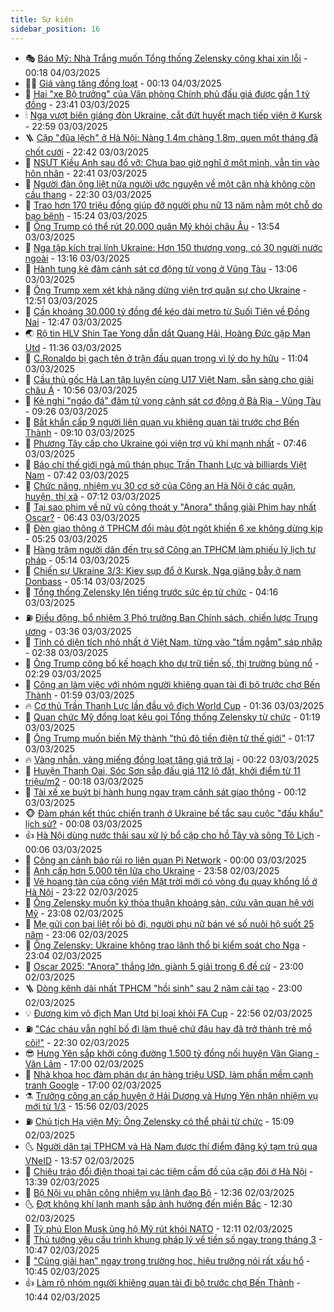 ```yaml
---
title: Sự kiện
sidebar_position: 16
---
```


<!-- dantri-su-kien:START -->
- 🎭 [Báo Mỹ: Nhà Trắng muốn Tổng thống Zelensky công khai xin lỗi](https://dantri.com.vn/the-gioi/bao-my-nha-trang-muon-tong-thong-zelensky-cong-khai-xin-loi-20250304070619304.htm) - 00:18 04/03/2025
- 👨‍🏫 [Giá vàng tăng đồng loạt](https://dantri.com.vn/kinh-doanh/gia-vang-tang-dong-loat-20250304012714392.htm) - 00:13 04/03/2025
- 🌮 [Hai &quot;xe Bộ trưởng&quot; của Văn phòng Chính phủ đấu giá được gần 1 tỷ đồng](https://dantri.com.vn/xa-hoi/hai-xe-bo-truong-cua-van-phong-chinh-phu-dau-gia-duoc-gan-1-ty-dong-20250304063552575.htm) - 23:41 03/03/2025
- 🕯 [Nga vượt biên giáng đòn Ukraine, cắt đứt huyết mạch tiếp viện ở Kursk](https://dantri.com.vn/the-gioi/nga-vuot-bien-giang-don-ukraine-cat-dut-huyet-mach-tiep-vien-o-kursk-20250304002704397.htm) - 22:59 03/03/2025
- 🪜 [Cặp &quot;đũa lệch&quot; ở Hà Nội: Nàng 1,4m chàng 1,8m, quen một tháng đã chốt cưới](https://dantri.com.vn/doi-song/cap-dua-lech-o-ha-noi-nang-14m-chang-18m-quen-mot-thang-da-chot-cuoi-20250302170210003.htm) - 22:42 03/03/2025
- 🐘 [NSƯT Kiều Anh sau đổ vỡ: Chưa bao giờ nghĩ ở một mình, vẫn tin vào hôn nhân](https://dantri.com.vn/giai-tri/nsut-kieu-anh-sau-do-vo-chua-bao-gio-nghi-o-mot-minh-van-tin-vao-hon-nhan-20250302135510323.htm) - 22:41 03/03/2025
- 🤔 [Người đàn ông liệt nửa người ước nguyện về một căn nhà không còn cầu thang](https://dantri.com.vn/tam-long-nhan-ai/nguoi-dan-ong-liet-nua-nguoi-uoc-nguyen-ve-mot-can-nha-khong-con-cau-thang-20250303173430702.htm) - 22:30 03/03/2025
- 🧠 [Trao hơn 170 triệu đồng giúp đỡ người phụ nữ 13 năm nằm một chỗ do bạo bệnh](https://dantri.com.vn/tam-long-nhan-ai/trao-hon-170-trieu-dong-giup-do-nguoi-phu-nu-13-nam-nam-mot-cho-do-bao-benh-20250303203235489.htm) - 15:24 03/03/2025
- 📝 [Ông Trump có thể rút 20.000 quân Mỹ khỏi châu Âu](https://dantri.com.vn/the-gioi/ong-trump-co-the-rut-20000-quan-my-khoi-chau-au-20250303203158650.htm) - 13:54 03/03/2025
- 🦏 [Nga tập kích trại lính Ukraine: Hơn 150 thương vong, có 30 người nước ngoài](https://dantri.com.vn/the-gioi/nga-tap-kich-trai-linh-ukraine-hon-150-thuong-vong-co-30-nguoi-nuoc-ngoai-20250303152224995.htm) - 13:16 03/03/2025
- 🥰 [Hành tung kẻ đâm cảnh sát cơ động tử vong ở Vũng Tàu](https://dantri.com.vn/phap-luat/hanh-tung-ke-dam-canh-sat-co-dong-tu-vong-o-vung-tau-20250303194047161.htm) - 13:06 03/03/2025
- 🤗 [Ông Trump xem xét khả năng dừng viện trợ quân sự cho Ukraine](https://dantri.com.vn/the-gioi/ong-trump-xem-xet-kha-nang-dung-vien-tro-quan-su-cho-ukraine-20250303184307712.htm) - 12:51 03/03/2025
- 🌈 [Cần khoảng 30.000 tỷ đồng để kéo dài metro từ Suối Tiên về Đồng Nai](https://dantri.com.vn/xa-hoi/can-khoang-30000-ty-dong-de-keo-dai-metro-tu-suoi-tien-ve-dong-nai-20250303190529915.htm) - 12:47 03/03/2025
- 🌏 [Rộ tin HLV Shin Tae Yong dẫn dắt Quang Hải, Hoàng Đức gặp Man Utd](https://dantri.com.vn/the-thao/ro-tin-hlv-shin-tae-yong-dan-dat-quang-hai-hoang-duc-gap-man-utd-20250303183646533.htm) - 11:36 03/03/2025
- 💄 [C.Ronaldo bị gạch tên ở trận đấu quan trọng vì lý do hy hữu](https://dantri.com.vn/the-thao/cronaldo-bi-gach-ten-o-tran-dau-quan-trong-vi-ly-do-hy-huu-20250303180352560.htm) - 11:04 03/03/2025
- 👺 [Cầu thủ gốc Hà Lan tập luyện cùng U17 Việt Nam, sẵn sàng cho giải châu Á](https://dantri.com.vn/the-thao/cau-thu-goc-ha-lan-tap-luyen-cung-u17-viet-nam-san-sang-cho-giai-chau-a-20250303174330412.htm) - 10:56 03/03/2025
- 👹 [Kẻ nghi &quot;ngáo đá&quot; đâm tử vong cảnh sát cơ động ở Bà Rịa - Vũng Tàu](https://dantri.com.vn/phap-luat/ke-nghi-ngao-da-dam-tu-vong-canh-sat-co-dong-o-ba-ria-vung-tau-20250303160230396.htm) - 09:26 03/03/2025
- 🌊 [Bắt khẩn cấp 9 người liên quan vụ khiêng quan tài trước chợ Bến Thành](https://dantri.com.vn/phap-luat/bat-khan-cap-9-nguoi-lien-quan-vu-khieng-quan-tai-truoc-cho-ben-thanh-20250303160411299.htm) - 09:10 03/03/2025
- 🤠 [Phương Tây cấp cho Ukraine gói viện trợ vũ khí mạnh nhất](https://dantri.com.vn/the-gioi/phuong-tay-cap-cho-ukraine-goi-vien-tro-vu-khi-manh-nhat-20250303141354384.htm) - 07:46 03/03/2025
- 🎊 [Báo chí thế giới ngả mũ thán phục Trần Thanh Lực và billiards Việt Nam](https://dantri.com.vn/the-thao/bao-chi-the-gioi-nga-mu-than-phuc-tran-thanh-luc-va-billiards-viet-nam-20250303143929136.htm) - 07:42 03/03/2025
- 🐘 [Chức năng, nhiệm vụ 30 cơ sở của Công an Hà Nội ở các quận, huyện, thị xã](https://dantri.com.vn/xa-hoi/chuc-nang-nhiem-vu-30-co-so-cua-cong-an-ha-noi-o-cac-quan-huyen-thi-xa-20250303135405112.htm) - 07:12 03/03/2025
- 💂 [Tại sao phim về nữ vũ công thoát y &quot;Anora&quot; thắng giải Phim hay nhất Oscar?](https://dantri.com.vn/giai-tri/tai-sao-phim-ve-nu-vu-cong-thoat-y-anora-thang-giai-phim-hay-nhat-oscar-20250303133319022.htm) - 06:43 03/03/2025
- 👹 [Đèn giao thông ở TPHCM đổi màu đột ngột khiến 6 xe không dừng kịp](https://dantri.com.vn/xa-hoi/den-giao-thong-o-tphcm-doi-mau-dot-ngot-khien-6-xe-khong-dung-kip-20250303112545799.htm) - 05:25 03/03/2025
- 🦒 [Hàng trăm người dân đến trụ sở Công an TPHCM làm phiếu lý lịch tư pháp](https://dantri.com.vn/phap-luat/hang-tram-nguoi-dan-den-tru-so-cong-an-tphcm-lam-phieu-ly-lich-tu-phap-20250303115842105.htm) - 05:14 03/03/2025
- 🗽 [Chiến sự Ukraine 3/3: Kiev sụp đổ ở Kursk, Nga giăng bẫy ở nam Donbass](https://dantri.com.vn/the-gioi/chien-su-ukraine-33-kiev-sup-do-o-kursk-nga-giang-bay-o-nam-donbass-20250303113843447.htm) - 05:14 03/03/2025
- 💄 [Tổng thống Zelensky lên tiếng trước sức ép từ chức](https://dantri.com.vn/the-gioi/tong-thong-zelensky-len-tieng-truoc-suc-ep-tu-chuc-20250303110800600.htm) - 04:16 03/03/2025
- ⛽️ [Điều động, bổ nhiệm 3 Phó trưởng Ban Chính sách, chiến lược Trung ương](https://dantri.com.vn/xa-hoi/dieu-dong-bo-nhiem-3-pho-truong-ban-chinh-sach-chien-luoc-trung-uong-20250303103319088.htm) - 03:36 03/03/2025
- 🥷 [Tỉnh có diện tích nhỏ nhất ở Việt Nam, từng vào &quot;tầm ngắm&quot; sáp nhập](https://dantri.com.vn/xa-hoi/tinh-co-dien-tich-nho-nhat-o-viet-nam-tung-vao-tam-ngam-sap-nhap-20250303092126567.htm) - 02:38 03/03/2025
- 🤖 [Ông Trump công bố kế hoạch kho dự trữ tiền số, thị trường bùng nổ](https://dantri.com.vn/kinh-doanh/ong-trump-cong-bo-ke-hoach-kho-du-tru-tien-so-thi-truong-bung-no-20250303090910169.htm) - 02:29 03/03/2025
- 🌊 [Công an làm việc với nhóm người khiêng quan tài đi bộ trước chợ Bến Thành](https://dantri.com.vn/xa-hoi/cong-an-lam-viec-voi-nhom-nguoi-khieng-quan-tai-di-bo-truoc-cho-ben-thanh-20250303072932335.htm) - 01:59 03/03/2025
- 🔥 [Cơ thủ Trần Thanh Lực lần đầu vô địch World Cup](https://dantri.com.vn/the-thao/co-thu-tran-thanh-luc-lan-dau-vo-dich-world-cup-20250303083610022.htm) - 01:36 03/03/2025
- 🦏 [Quan chức Mỹ đồng loạt kêu gọi Tổng thống Zelensky từ chức](https://dantri.com.vn/the-gioi/quan-chuc-my-dong-loat-keu-goi-tong-thong-zelensky-tu-chuc-20250303075334599.htm) - 01:19 03/03/2025
- 🐘 [Ông Trump muốn biến Mỹ thành &quot;thủ đô tiền điện tử thế giới&quot;](https://dantri.com.vn/the-gioi/ong-trump-muon-bien-my-thanh-thu-do-tien-dien-tu-the-gioi-20250303075051463.htm) - 01:17 03/03/2025
- 🔥 [Vàng nhẫn, vàng miếng đồng loạt tăng giá trở lại](https://dantri.com.vn/kinh-doanh/vang-nhan-vang-mieng-dong-loat-tang-gia-tro-lai-20250303070115240.htm) - 00:22 03/03/2025
- 💼 [Huyện Thanh Oai, Sóc Sơn sắp đấu giá 112 lô đất, khởi điểm từ 11 triệu/m2](https://dantri.com.vn/bat-dong-san/huyen-thanh-oai-soc-son-sap-dau-gia-112-lo-dat-khoi-diem-tu-11-trieum2-20250303030511482.htm) - 00:18 03/03/2025
- 🚀 [Tài xế xe buýt bị hành hung ngay trạm cảnh sát giao thông](https://dantri.com.vn/xa-hoi/tai-xe-xe-buyt-bi-hanh-hung-ngay-tram-canh-sat-giao-thong-20250303065517550.htm) - 00:12 03/03/2025
- 🐵 [Đàm phán kết thúc chiến tranh ở Ukraine bế tắc sau cuộc &quot;đấu khẩu&quot; lịch sử?](https://dantri.com.vn/the-gioi/dam-phan-ket-thuc-chien-tranh-o-ukraine-be-tac-sau-cuoc-dau-khau-lich-su-20250302230327591.htm) - 00:08 03/03/2025
- 👍 [Hà Nội dùng nước thải sau xử lý bổ cập cho hồ Tây và sông Tô Lịch](https://dantri.com.vn/xa-hoi/ha-noi-dung-nuoc-thai-sau-xu-ly-bo-cap-cho-ho-tay-va-song-to-lich-20250303070039460.htm) - 00:06 03/03/2025
- 🚦 [Công an cảnh báo rủi ro liên quan Pi Network](https://dantri.com.vn/cong-nghe/cong-an-canh-bao-rui-ro-lien-quan-pi-network-20250302205329073.htm) - 00:00 03/03/2025
- 🥸 [Anh cấp hơn 5.000 tên lửa cho Ukraine](https://dantri.com.vn/the-gioi/anh-cap-hon-5000-ten-lua-cho-ukraine-20250303065433054.htm) - 23:58 02/03/2025
- 🥷 [Vẻ hoang tàn của công viên Mặt trời mới có vòng đu quay khổng lồ ở Hà Nội](https://dantri.com.vn/xa-hoi/ve-hoang-tan-cua-cong-vien-mat-troi-moi-co-vong-du-quay-khong-lo-o-ha-noi-20250303012156862.htm) - 23:22 02/03/2025
- 🤡 [Ông Zelensky muốn ký thỏa thuận khoáng sản, cứu vãn quan hệ với Mỹ](https://dantri.com.vn/the-gioi/ong-zelensky-muon-ky-thoa-thuan-khoang-san-cuu-van-quan-he-voi-my-20250303060351942.htm) - 23:08 02/03/2025
- 🥳 [Mẹ gửi con bại liệt rồi bỏ đi, người phụ nữ bán vé số nuôi hộ suốt 25 năm](https://dantri.com.vn/doi-song/me-gui-con-bai-liet-roi-bo-di-nguoi-phu-nu-ban-ve-so-nuoi-ho-suot-25-nam-20250301205856688.htm) - 23:06 02/03/2025
- 🤩 [Ông Zelensky: Ukraine không trao lãnh thổ bị kiểm soát cho Nga](https://dantri.com.vn/the-gioi/ong-zelensky-ukraine-khong-trao-lanh-tho-bi-kiem-soat-cho-nga-20250303055645608.htm) - 23:04 02/03/2025
- 🎡 [Oscar 2025: &quot;Anora&quot; thắng lớn, giành 5 giải trong 6 đề cử](https://dantri.com.vn/giai-tri/oscar-2025-anora-thang-lon-gianh-5-giai-trong-6-de-cu-20250302225231451.htm) - 23:00 02/03/2025
- 🪜 [Dòng kênh dài nhất TPHCM &quot;hồi sinh&quot; sau 2 năm cải tạo](https://dantri.com.vn/xa-hoi/dong-kenh-dai-nhat-tphcm-hoi-sinh-sau-2-nam-cai-tao-20250227234238372.htm) - 23:00 02/03/2025
- 💡 [Đương kim vô địch Man Utd bị loại khỏi FA Cup](https://dantri.com.vn/the-thao/duong-kim-vo-dich-man-utd-bi-loai-khoi-fa-cup-20250303055640830.htm) - 22:56 02/03/2025
- ⛽️ [&quot;Các cháu vẫn nghĩ bố đi làm thuê chứ đâu hay đã trở thành trẻ mồ côi!&quot;](https://dantri.com.vn/tam-long-nhan-ai/cac-chau-van-nghi-bo-di-lam-thue-chu-dau-hay-da-tro-thanh-tre-mo-coi-20250301103719265.htm) - 22:30 02/03/2025
- 😎 [Hưng Yên sắp khởi công đường 1.500 tỷ đồng nối huyện Văn Giang - Văn Lâm](https://dantri.com.vn/xa-hoi/hung-yen-sap-khoi-cong-duong-1500-ty-dong-noi-huyen-van-giang-van-lam-20250302214737991.htm) - 17:00 02/03/2025
- 🗽 [Nhà khoa học đàm phán dự án hàng triệu USD, làm phần mềm cạnh tranh Google](https://dantri.com.vn/xa-hoi/nha-khoa-hoc-dam-phan-du-an-hang-trieu-usd-lam-phan-mem-canh-tranh-google-20250302145715775.htm) - 17:00 02/03/2025
- ⚗️ [Trưởng công an cấp huyện ở Hải Dương và Hưng Yên nhận nhiệm vụ mới từ 1/3](https://dantri.com.vn/xa-hoi/truong-cong-an-cap-huyen-o-hai-duong-va-hung-yen-nhan-nhiem-vu-moi-tu-13-20250302223813001.htm) - 15:56 02/03/2025
- ⛽️ [Chủ tịch Hạ viện Mỹ: Ông Zelensky có thể phải từ chức](https://dantri.com.vn/the-gioi/chu-tich-ha-vien-my-ong-zelensky-co-the-phai-tu-chuc-20250302220343401.htm) - 15:09 02/03/2025
- 🌜 [Người dân tại TPHCM và Hà Nam được thí điểm đăng ký tạm trú qua VNeID](https://dantri.com.vn/xa-hoi/nguoi-dan-tai-tphcm-va-ha-nam-duoc-thi-diem-dang-ky-tam-tru-qua-vneid-20250302204024961.htm) - 13:57 02/03/2025
- 🦩 [Chiêu tráo đổi điện thoại tại các tiệm cầm đồ của cặp đôi ở Hà Nội](https://dantri.com.vn/phap-luat/chieu-trao-doi-dien-thoai-tai-cac-tiem-cam-do-cua-cap-doi-o-ha-noi-20250302202947185.htm) - 13:39 02/03/2025
- 🦒 [Bộ Nội vụ phân công nhiệm vụ lãnh đạo Bộ](https://dantri.com.vn/noi-vu/bo-noi-vu-phan-cong-nhiem-vu-lanh-dao-bo-20250302192040255.htm) - 12:36 02/03/2025
- 🌜 [Đợt không khí lạnh mạnh sắp ảnh hưởng đến miền Bắc](https://dantri.com.vn/xa-hoi/dot-khong-khi-lanh-manh-sap-anh-huong-den-mien-bac-20250302185155167.htm) - 12:30 02/03/2025
- 🐎 [Tỷ phú Elon Musk ủng hộ Mỹ rút khỏi NATO](https://dantri.com.vn/the-gioi/ty-phu-elon-musk-ung-ho-my-rut-khoi-nato-20250302190535485.htm) - 12:11 02/03/2025
- 🌋 [Thủ tướng yêu cầu trình khung pháp lý về tiền số ngay trong tháng 3](https://dantri.com.vn/kinh-doanh/thu-tuong-yeu-cau-trinh-khung-phap-ly-ve-tien-so-ngay-trong-thang-3-20250302172337197.htm) - 10:47 02/03/2025
- 🧰 [&quot;Cúng giải hạn&quot; ngay trong trường học, hiệu trưởng nói rất xấu hổ](https://dantri.com.vn/giao-duc/cung-giai-han-ngay-trong-truong-hoc-hieu-truong-noi-rat-xau-ho-20250302171443567.htm) - 10:45 02/03/2025
- 👍 [Làm rõ nhóm người khiêng quan tài đi bộ trước chợ Bến Thành](https://dantri.com.vn/xa-hoi/lam-ro-nhom-nguoi-khieng-quan-tai-di-bo-truoc-cho-ben-thanh-20250302164607747.htm) - 10:44 02/03/2025<!-- dantri-su-kien:END -->
